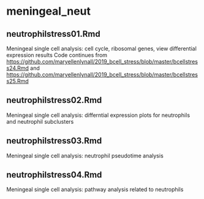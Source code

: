 # meningeal_neut

## neutrophilstress01.Rmd 
Meningeal single cell analysis: cell cycle, ribosomal genes, view differential expression results 
Code continues from https://github.com/maryellenlynall/2019_bcell_stress/blob/master/bcellstress24.Rmd and https://github.com/maryellenlynall/2019_bcell_stress/blob/master/bcellstress25.Rmd

## neutrophilstress02.Rmd
Meningeal single cell analysis: differntial expression plots for neutrophils and neutrophil subclusters

## neutrophilstress03.Rmd
Meningeal single cell analysis: neutrophil pseudotime analysis

## neutrophilstress04.Rmd
Meningeal single cell analysis: pathway analysis related to neutrophils
